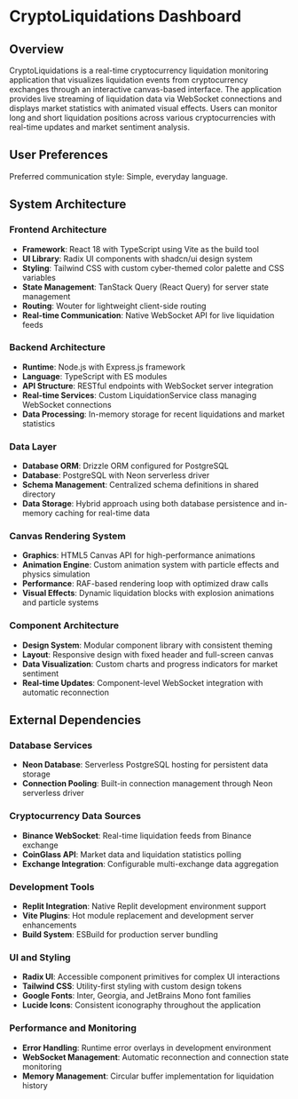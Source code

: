 # CryptoLiquidations Dashboard

## Overview

CryptoLiquidations is a real-time cryptocurrency liquidation monitoring application that visualizes liquidation events from cryptocurrency exchanges through an interactive canvas-based interface. The application provides live streaming of liquidation data via WebSocket connections and displays market statistics with animated visual effects. Users can monitor long and short liquidation positions across various cryptocurrencies with real-time updates and market sentiment analysis.

## User Preferences

Preferred communication style: Simple, everyday language.

## System Architecture

### Frontend Architecture
- **Framework**: React 18 with TypeScript using Vite as the build tool
- **UI Library**: Radix UI components with shadcn/ui design system
- **Styling**: Tailwind CSS with custom cyber-themed color palette and CSS variables
- **State Management**: TanStack Query (React Query) for server state management
- **Routing**: Wouter for lightweight client-side routing
- **Real-time Communication**: Native WebSocket API for live liquidation feeds

### Backend Architecture
- **Runtime**: Node.js with Express.js framework
- **Language**: TypeScript with ES modules
- **API Structure**: RESTful endpoints with WebSocket server integration
- **Real-time Services**: Custom LiquidationService class managing WebSocket connections
- **Data Processing**: In-memory storage for recent liquidations and market statistics

### Data Layer
- **Database ORM**: Drizzle ORM configured for PostgreSQL
- **Database**: PostgreSQL with Neon serverless driver
- **Schema Management**: Centralized schema definitions in shared directory
- **Data Storage**: Hybrid approach using both database persistence and in-memory caching for real-time data

### Canvas Rendering System
- **Graphics**: HTML5 Canvas API for high-performance animations
- **Animation Engine**: Custom animation system with particle effects and physics simulation
- **Performance**: RAF-based rendering loop with optimized draw calls
- **Visual Effects**: Dynamic liquidation blocks with explosion animations and particle systems

### Component Architecture
- **Design System**: Modular component library with consistent theming
- **Layout**: Responsive design with fixed header and full-screen canvas
- **Data Visualization**: Custom charts and progress indicators for market sentiment
- **Real-time Updates**: Component-level WebSocket integration with automatic reconnection

## External Dependencies

### Database Services
- **Neon Database**: Serverless PostgreSQL hosting for persistent data storage
- **Connection Pooling**: Built-in connection management through Neon serverless driver

### Cryptocurrency Data Sources
- **Binance WebSocket**: Real-time liquidation feeds from Binance exchange
- **CoinGlass API**: Market data and liquidation statistics polling
- **Exchange Integration**: Configurable multi-exchange data aggregation

### Development Tools
- **Replit Integration**: Native Replit development environment support
- **Vite Plugins**: Hot module replacement and development server enhancements
- **Build System**: ESBuild for production server bundling

### UI and Styling
- **Radix UI**: Accessible component primitives for complex UI interactions
- **Tailwind CSS**: Utility-first styling with custom design tokens
- **Google Fonts**: Inter, Georgia, and JetBrains Mono font families
- **Lucide Icons**: Consistent iconography throughout the application

### Performance and Monitoring
- **Error Handling**: Runtime error overlays in development environment
- **WebSocket Management**: Automatic reconnection and connection state monitoring
- **Memory Management**: Circular buffer implementation for liquidation history